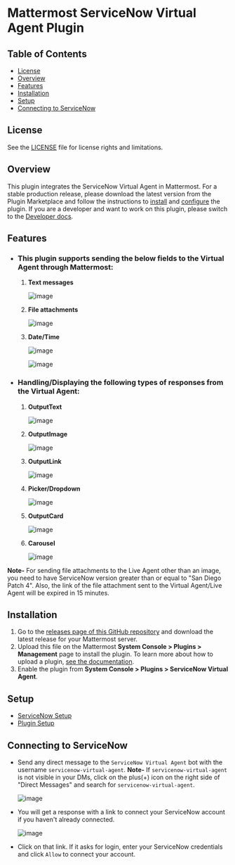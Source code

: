 # Mattermost ServiceNow Virtual Agent Plugin
## Table of Contents
- [License](#license)
- [Overview](#overview)
- [Features](#features)
- [Installation](#installation)
- [Setup](#setup)
- [Connecting to ServiceNow](#connecting-to-servicenow)

## License

See the [LICENSE](./LICENSE) file for license rights and limitations.

## Overview

This plugin integrates the ServiceNow Virtual Agent in Mattermost. For a stable production release, please download the latest version from the Plugin Marketplace and follow the instructions to [install](#installation) and [configure](#setup) the plugin. If you are a developer and want to work on this plugin, please switch to the [Developer docs](./docs/developer_docs.md).

## Features

- ### This plugin supports sending the below fields to the Virtual Agent through Mattermost:
  1. **Text messages**

        ![image](https://user-images.githubusercontent.com/55234496/196630251-c4332607-9181-483d-a55e-e5805ef36007.png)

  2. **File attachments**  

        ![image](https://user-images.githubusercontent.com/55234496/196138330-711b97da-e7f1-42d4-91d5-4e6f5c0dfcbd.png)

  3. **Date/Time**

        ![image](https://user-images.githubusercontent.com/55234496/196132228-03649985-4d30-423c-acd1-a5af894b25f7.png)

        ![image](https://user-images.githubusercontent.com/55234496/196132775-24ca6bb5-34bb-42fe-bdaf-e5661a46813a.png)

- ### Handling/Displaying the following types of responses from the Virtual Agent:

  1. **OutputText**

        ![image](https://user-images.githubusercontent.com/55234496/196124240-db7f8ed1-fe2d-457b-89c5-df9c28d09879.png)

  2. **OutputImage**

        ![image](https://user-images.githubusercontent.com/55234496/196133695-dca8e495-d37f-4c61-b882-63db197a7c99.png)

  3. **OutputLink**

        ![image](https://user-images.githubusercontent.com/55234496/196124712-19a1d2bd-b1cf-4018-95b6-eb5ef9920c1c.png)

  4. **Picker/Dropdown**

        ![image](https://user-images.githubusercontent.com/55234496/196125669-1e3f2461-d2f3-4028-9320-6cab71ecd27e.png)

  5. **OutputCard**

        ![image](https://user-images.githubusercontent.com/55234496/196125018-b4e0ecbd-4f2a-4e6d-9dc4-e3a08704d7cc.png)

  6. **Carousel**

        ![image](https://user-images.githubusercontent.com/77336594/209838525-69c4e002-4703-4fb9-9a46-1fb7e8ff86b3.png)

**Note-** For sending file attachments to the Live Agent other than an image, you need to have ServiceNow version greater than or equal to "San Diego Patch 4". Also, the link of the file attachment sent to the Virtual Agent/Live Agent will be expired in 15 minutes.

## Installation

1. Go to the [releases page of this GitHub repository](https://github.com/mattermost/mattermost-plugin-servicenow-virtual-agent/releases) and download the latest release for your Mattermost server.
2. Upload this file on the Mattermost **System Console > Plugins > Management** page to install the plugin. To learn more about how to upload a plugin, [see the documentation](https://docs.mattermost.com/administration/plugins.html#plugin-uploads).
3. Enable the plugin from **System Console > Plugins > ServiceNow Virtual Agent**.

## Setup

  - [ServiceNow Setup](./docs/servicenow_setup.md)
  - [Plugin Setup](./docs/plugin_setup.md)

## Connecting to ServiceNow
  - Send any direct message to the `ServiceNow Virtual Agent` bot with the username `servicenow-virtual-agent`.
    **Note-** If `servicenow-virtual-agent` is not visible in your DMs, click on the plus(+) icon on the right side of "Direct Messages" and search for `servicenow-virtual-agent`.

    ![image](https://user-images.githubusercontent.com/55234496/203485550-f8d4a3c3-6667-4526-8993-48b54923a277.png)

  - You will get a response with a link to connect your ServiceNow account if you haven't already connected.

    ![image](https://user-images.githubusercontent.com/55234496/181167065-f1b93e3b-8963-484a-8dda-a980173191a0.png)
  
  - Click on that link. If it asks for login, enter your ServiceNow credentials and click `Allow` to connect your account.
